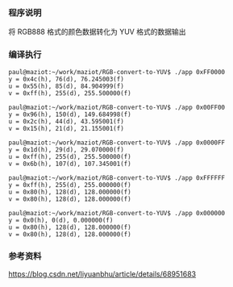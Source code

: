 ### 程序说明

将 RGB888 格式的颜色数据转化为 YUV 格式的数据输出

### 编译执行

    paul@maziot:~/work/maziot/RGB-convert-to-YUV$ ./app 0xFF0000
    y = 0x4c(h), 76(d), 76.245003(f)
    u = 0x55(h), 85(d), 84.904999(f)
    v = 0xff(h), 255(d), 255.500000(f)

    paul@maziot:~/work/maziot/RGB-convert-to-YUV$ ./app 0x00FF00
    y = 0x96(h), 150(d), 149.684998(f)
    u = 0x2c(h), 44(d), 43.595001(f)
    v = 0x15(h), 21(d), 21.155001(f)

    paul@maziot:~/work/maziot/RGB-convert-to-YUV$ ./app 0x0000FF
    y = 0x1d(h), 29(d), 29.070000(f)
    u = 0xff(h), 255(d), 255.500000(f)
    v = 0x6b(h), 107(d), 107.345001(f)

    paul@maziot:~/work/maziot/RGB-convert-to-YUV$ ./app 0xFFFFFF
    y = 0xff(h), 255(d), 255.000000(f)
    u = 0x80(h), 128(d), 128.000000(f)
    v = 0x80(h), 128(d), 128.000000(f)

    paul@maziot:~/work/maziot/RGB-convert-to-YUV$ ./app 0x000000
    y = 0x0(h), 0(d), 0.000000(f)
    u = 0x80(h), 128(d), 128.000000(f)
    v = 0x80(h), 128(d), 128.000000(f)

### 参考资料

<https://blog.csdn.net/liyuanbhu/article/details/68951683>